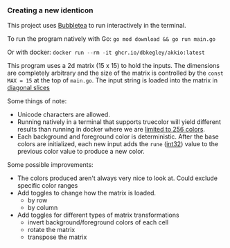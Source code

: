 ### Creating a new identicon

This project uses [Bubbletea](https://github.com/charmbracelet/bubbletea)
to run interactively in the terminal.

To run the program natively with Go: `go mod download && go run main.go`

Or with docker: `docker run --rm -it ghcr.io/dbkegley/akkio:latest`

This program uses a 2d matrix (15 x 15) to hold the inputs. The dimensions are completely arbitrary
and the size of the matrix is controlled by the `const MAX = 15` at the top of `main.go`.
The input string is loaded into the matrix in
[diagonal slices](https://stackoverflow.com/questions/1779199/traverse-matrix-in-diagonal-strips)

Some things of note:
- Unicode characters are allowed.
- Running natively in a terminal that supports truecolor will yield
  different results than running in docker where we are
  [limited to 256 colors](https://forums.docker.com/t/docker-run-with-colorful-output/24542).
- Each background and foreground color is deterministic. After the base colors are initialized,
  each new input adds the `rune` ([int32](https://go.dev/blog/strings))
  value to the previous color value to produce a new color.

Some possible improvements:
- The colors produced aren't always very nice to look at.
  Could exclude specific color ranges
- Add toggles to change how the matrix is loaded.
  - by row
  - by column
- Add toggles for different types of matrix transformations
  - invert background/foreground colors of each cell
  - rotate the matrix
  - transpose the matrix

